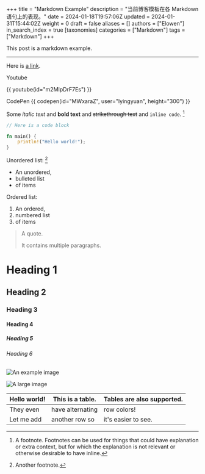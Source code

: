 +++
title = "Markdown Example"
description = "当前博客模板在各 Markdown 语句上的表现。"
date = 2024-01-18T19:57:06Z
updated = 2024-01-31T15:44:02Z
weight = 0
draft = false
aliases = []
authors = ["Elowen"]
in_search_index = true
[taxonomies]
categories = ["Markdown"]
tags = ["Markdown"]
+++

This post is a markdown example.

<!-- more -->

---

Here is [a link](http://example.com).

Youtube

{{ youtube(id="m2MIpDrF7Es") }}

CodePen
{{ codepen(id="MWxaraZ", user="lyingyuan", height="300") }}

Some _italic text_ and **bold text** and ~~strikethrough text~~ and `inline code`. [^1]

```rust
// Here is a code block

fn main() {
    println!("Hello world!");
}
```

Unordered list: [^2]

- An unordered,
- bulleted list
- of items

Ordered list:

1. An ordered,
2. numbered list
3. of items

> A quote.
>
> It contains multiple paragraphs.

# Heading 1

## Heading 2

### Heading 3

#### Heading 4

##### Heading 5

###### Heading 6

![An example image](https://plchldr.co/i/480x360?bg=EB6361)

![A large image](https://plchldr.co/i/1280x720?bg=3D8EB9)

| Hello world! | This is a table. | Tables are also supported. |
| ------------ | ---------------- | -------------------------- |
| They even    | have alternating | row colors!                |
| Let me add   | another row so   | it's easier to see.        |

<div class="doublespace"></div>

[^1]:
    A footnote. Footnotes can be used for things that could have explanation or extra context, but
    for which the explanation is not relevant or otherwise desirable to have inline.

[^2]: Another footnote.
